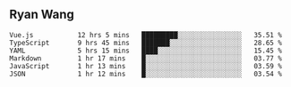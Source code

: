 ## Ryan Wang

<!--START_SECTION:waka-->

```text
Vue.js           12 hrs 5 mins   █████████░░░░░░░░░░░░░░░░   35.51 %
TypeScript       9 hrs 45 mins   ███████░░░░░░░░░░░░░░░░░░   28.65 %
YAML             5 hrs 15 mins   ████░░░░░░░░░░░░░░░░░░░░░   15.45 %
Markdown         1 hr 17 mins    █░░░░░░░░░░░░░░░░░░░░░░░░   03.77 %
JavaScript       1 hr 13 mins    █░░░░░░░░░░░░░░░░░░░░░░░░   03.59 %
JSON             1 hr 12 mins    █░░░░░░░░░░░░░░░░░░░░░░░░   03.54 %
```

<!--END_SECTION:waka-->
